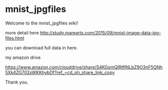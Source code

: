 # mnist_jpgfiles

Welcome to the mnist_jpgfiles wiki!

more detail here http://study.marearts.com/2015/09/mnist-image-data-jpg-files.html

you can download full data in here.

my amazon drive

https://www.amazon.com/clouddrive/share/S4KGsmQIRtfINLbZ9O3nF5QNh5Xk4ZG702sWKKhybDf?ref_=cd_ph_share_link_copy

Thank you.
